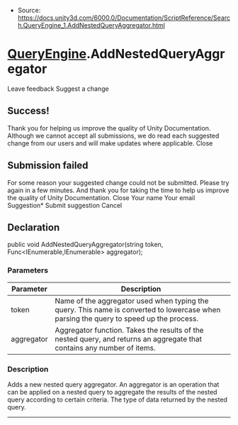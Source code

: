 * Source: https://docs.unity3d.com/6000.0/Documentation/ScriptReference/Search.QueryEngine_1.AddNestedQueryAggregator.html

#  [QueryEngine<T0>](https://docs.unity3d.com/6000.0/Documentation/ScriptReference/Search.QueryEngine_1.html).AddNestedQueryAggregator
Leave feedback
Suggest a change
## Success!
Thank you for helping us improve the quality of Unity Documentation. Although we cannot accept all submissions, we do read each suggested change from our users and will make updates where applicable.
Close
## Submission failed
For some reason your suggested change could not be submitted. Please <a>try again</a> in a few minutes. And thank you for taking the time to help us improve the quality of Unity Documentation.
Close
Your name Your email Suggestion* Submit suggestion
Cancel
## Declaration
public void AddNestedQueryAggregator(string token, Func<IEnumerable<TNestedQueryData>,IEnumerable<TNestedQueryData>> aggregator); 
### Parameters
Parameter | Description  
---|---  
token | Name of the aggregator used when typing the query. This name is converted to lowercase when parsing the query to speed up the process.  
aggregator | Aggregator function. Takes the results of the nested query, and returns an aggregate that contains any number of items.  
### Description
Adds a new nested query aggregator. An aggregator is an operation that can be applied on a nested query to aggregate the results of the nested query according to certain criteria.
<typeparam name="TNestedQueryData">The type of data returned by the nested query.</typeparam>
* * *
